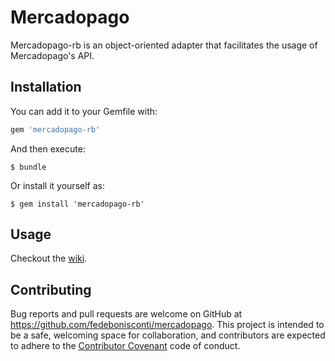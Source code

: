 # Mercadopago

Mercadopago-rb is an object-oriented adapter that facilitates the usage of Mercadopago's API.

## Installation

You can add it to your Gemfile with:

```ruby
gem 'mercadopago-rb'
```

And then execute:

    $ bundle

Or install it yourself as:

    $ gem install 'mercadopago-rb'

## Usage

Checkout the [wiki](https://github.com/fedebonisconti/mercadopago/wiki).


## Contributing

Bug reports and pull requests are welcome on GitHub at https://github.com/fedebonisconti/mercadopago. This project is intended to be a safe, welcoming space for collaboration, and contributors are expected to adhere to the [Contributor Covenant](http://contributor-covenant.org) code of conduct.
